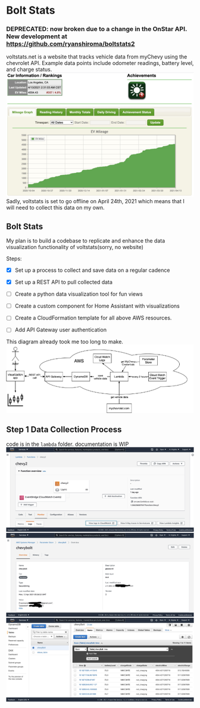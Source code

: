 # Bolt Stats

### DEPRECATED: now broken due to a change in the OnStar API. New development at https://github.com/ryanshiroma/boltstats2




voltstats.net is a website that tracks vehicle data from myChevy using the chevrolet API. Example data points include odometer readings, battery level, and charge status.
![voltstats](voltstats.jpg)
Sadly, voltstats is set to go offline on April 24th, 2021 which means that I will need to collect this data on my own.
## Bolt Stats
My plan is to build a codebase to replicate and enhance the data visualization functionality of voltstats(sorry, no website)

Steps:

- [x] Set up a process to collect and save data on a regular cadence
- [x] Set up a REST API to pull collected data
- [ ] Create a python data visualization tool for fun views
- [ ] Create a custom component for Home Assistant with visualizations 
- [ ] Create a CloudFormation template for all above AWS resources.
- [ ] Add API Gateway user authentication


This diagram already took me too long to make.
![diagram](flowchart.png)

## Step 1 Data Collection Process

code is in the `lambda` folder. documentation is WIP
![lambda](lambda.jpg)
![parameter_store](parameter_store.jpg)
![dynamodb](dynamodb.jpg)

